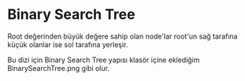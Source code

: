 # Binary Search Tree


Root değerinden büyük değere sahip olan node'lar root'un sağ tarafına küçük olanlar ise sol tarafına yerleşir.

Bu dizi için Binary Search Tree yapısı klasör içine eklediğim BinarySearchTree.png gibi olur.

